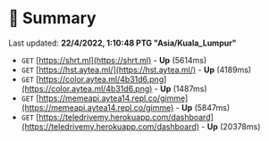 # 📖 Summary
Last updated: **22/4/2022, 1:10:48 PTG "Asia/Kuala_Lumpur"**

- `GET` [https://shrt.ml](https://shrt.ml) - **Up** (5614ms)
- `GET` [https://hst.aytea.ml/](https://hst.aytea.ml/) - **Up** (4189ms)
- `GET` [https://color.aytea.ml/4b31d6.png](https://color.aytea.ml/4b31d6.png) - **Up** (1487ms)
- `GET` [https://memeapi.aytea14.repl.co/gimme](https://memeapi.aytea14.repl.co/gimme) - **Up** (5847ms)
- `GET` [https://teledrivemy.herokuapp.com/dashboard](https://teledrivemy.herokuapp.com/dashboard) - **Up** (20378ms)
